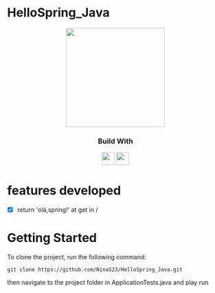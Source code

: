 # HelloSpring_Java
  <div align='center'>
    <img height="230px" src="https://em-content.zobj.net/source/microsoft-teams/337/waving-hand_1f44b.png">
  </div>
  
<div align="center">
  <h3>Build With</h3>
  <img src="https://img.shields.io/badge/java-%23ED8B00.svg?style=for-the-badge&logo=java&logoColor=white" height="30px"/>
  <img src="https://img.shields.io/badge/spring-%236DB33F.svg?style=for-the-badge&logo=spring&logoColor=white" height="30px"/>
</div>

#  features developed 
- [x] return 'olá,spring!' at get in /


# Getting Started
To clone the project, run the following command:

```git
git clone https://github.com/NinaS23/HelloSpring_Java.git
```
then navigate to the project folder in ApplicationTests.java and play run 
